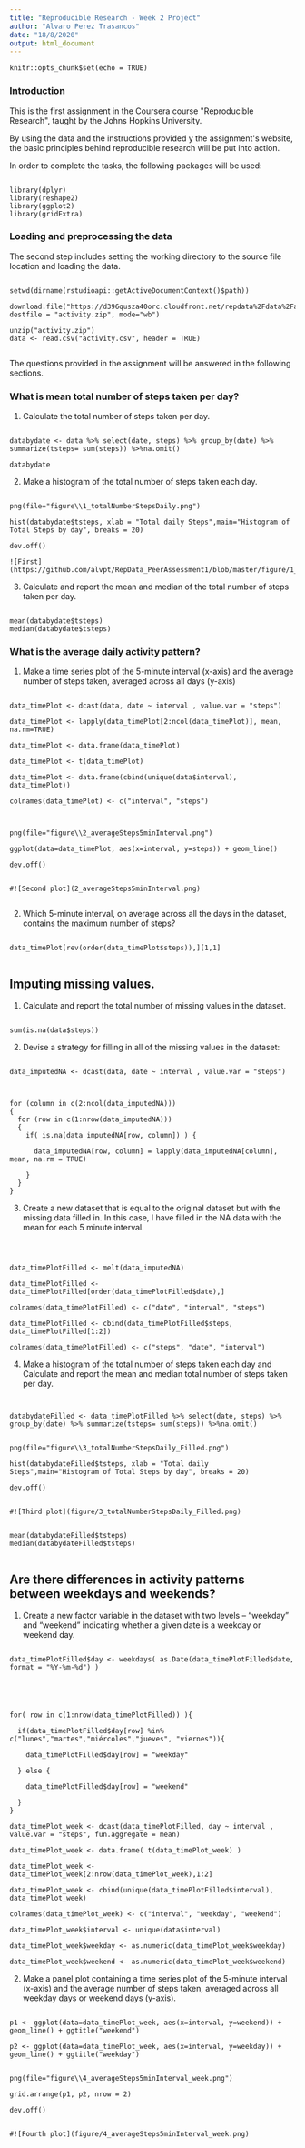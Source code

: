 ```yaml
---
title: "Reproducible Research - Week 2 Project"
author: "Alvaro Perez Trasancos"
date: "18/8/2020"
output: html_document
---
```


```{r setup, include=FALSE}
knitr::opts_chunk$set(echo = TRUE)
```


### Introduction

This is the first assignment in the Coursera course "Reproducible Research", taught by the Johns Hopkins University.

By using the data and the instructions provided y the assignment's website, the basic principles  behind reproducible research will be put into action.

In order to complete the tasks, the following packages will be used:

```{r packages, echo=TRUE, message=FALSE, warning=FALSE}

library(dplyr)
library(reshape2)
library(ggplot2)
library(gridExtra)
```

### Loading and preprocessing the data

The second step includes setting the working directory to the source file location and loading the data.

```{r data loading}

setwd(dirname(rstudioapi::getActiveDocumentContext()$path))

download.file("https://d396qusza40orc.cloudfront.net/repdata%2Fdata%2Factivity.zip", destfile = "activity.zip", mode="wb")

unzip("activity.zip")
data <- read.csv("activity.csv", header = TRUE)


```

The questions provided in the assignment will be answered in the following sections.


### What is mean total number of steps taken per day?

1. Calculate the total number of steps taken per day.

```{r number steps}

databydate <- data %>% select(date, steps) %>% group_by(date) %>% summarize(tsteps= sum(steps)) %>%na.omit()

databydate

```

2. Make a histogram of the total number of steps taken each day.

```{r histogran steps}

png(file="figure\\1_totalNumberStepsDaily.png")

hist(databydate$tsteps, xlab = "Total daily Steps",main="Histogram of Total Steps by day", breaks = 20)

dev.off()

![First](https://github.com/alvpt/RepData_PeerAssessment1/blob/master/figure/1_totalNumberStepsDaily.png) 

```

3. Calculate and report the mean and median of the total number of steps taken per day.

```{r mean median steps}

mean(databydate$tsteps)
median(databydate$tsteps)

```


### What is the average daily activity pattern?

1. Make a time series plot of the 5-minute interval (x-axis) and the average number of steps taken, averaged across all days (y-axis)

```{r time plot}

data_timePlot <- dcast(data, date ~ interval , value.var = "steps")

data_timePlot <- lapply(data_timePlot[2:ncol(data_timePlot)], mean, na.rm=TRUE)

data_timePlot <- data.frame(data_timePlot)

data_timePlot <- t(data_timePlot)

data_timePlot <- data.frame(cbind(unique(data$interval), data_timePlot))

colnames(data_timePlot) <- c("interval", "steps")



png(file="figure\\2_averageSteps5minInterval.png")

ggplot(data=data_timePlot, aes(x=interval, y=steps)) + geom_line()

dev.off()


#![Second plot](2_averageSteps5minInterval.png) 


```

2. Which 5-minute interval, on average across all the days in the dataset, contains the maximum number of steps?

```{r interval max steps}

data_timePlot[rev(order(data_timePlot$steps)),][1,1]


```



## Imputing missing values.


1. Calculate and report the total number of missing values in the dataset. 

```{r missing values}

sum(is.na(data$steps))

```


2. Devise a strategy for filling in all of the missing values in the dataset:

```{r flling in NA}

data_imputedNA <- dcast(data, date ~ interval , value.var = "steps")



for (column in c(2:ncol(data_imputedNA)))
{
  for (row in c(1:nrow(data_imputedNA)))
  {
    if( is.na(data_imputedNA[row, column]) ) {
      
      data_imputedNA[row, column] = lapply(data_imputedNA[column], mean, na.rm = TRUE)

    }
  }
}
```

3. Create a new dataset that is equal to the original dataset but with the missing data filled in. In this case, I have filled in the NA data with the mean for each 5 minute interval.

```{r filled dataset}



data_timePlotFilled <- melt(data_imputedNA) 

data_timePlotFilled <- data_timePlotFilled[order(data_timePlotFilled$date),]

colnames(data_timePlotFilled) <- c("date", "interval", "steps")

data_timePlotFilled <- cbind(data_timePlotFilled$steps, data_timePlotFilled[1:2])

colnames(data_timePlotFilled) <- c("steps", "date", "interval")

```


4. Make a histogram of the total number of steps taken each day and Calculate and report the mean and median total number of steps taken per day. 

```{r 4 hist, median, mean}


databydateFilled <- data_timePlotFilled %>% select(date, steps) %>% group_by(date) %>% summarize(tsteps= sum(steps)) %>%na.omit()


png(file="figure\\3_totalNumberStepsDaily_Filled.png")

hist(databydateFilled$tsteps, xlab = "Total daily Steps",main="Histogram of Total Steps by day", breaks = 20)

dev.off()


#![Third plot](figure/3_totalNumberStepsDaily_Filled.png)


mean(databydateFilled$tsteps)
median(databydateFilled$tsteps)


```


## Are there differences in activity patterns between weekdays and weekends?

1. Create a new factor variable in the dataset with two levels – “weekday” and “weekend” indicating whether a given date is a weekday or weekend day.


```{r factor}

data_timePlotFilled$day <- weekdays( as.Date(data_timePlotFilled$date, format = "%Y-%m-%d") )





for( row in c(1:nrow(data_timePlotFilled)) ){
  
  if(data_timePlotFilled$day[row] %in% c("lunes","martes","miércoles","jueves", "viernes")){
    
    data_timePlotFilled$day[row] = "weekday"
    
  } else {
    
    data_timePlotFilled$day[row] = "weekend"
  
  }
}

data_timePlot_week <- dcast(data_timePlotFilled, day ~ interval , value.var = "steps", fun.aggregate = mean)

data_timePlot_week <- data.frame( t(data_timePlot_week) )

data_timePlot_week <- data_timePlot_week[2:nrow(data_timePlot_week),1:2]

data_timePlot_week <- cbind(unique(data_timePlotFilled$interval), data_timePlot_week)

colnames(data_timePlot_week) <- c("interval", "weekday", "weekend")

data_timePlot_week$interval <- unique(data$interval)

data_timePlot_week$weekday <- as.numeric(data_timePlot_week$weekday)

data_timePlot_week$weekend <- as.numeric(data_timePlot_week$weekend)

```


2. Make a panel plot containing a time series plot of the 5-minute interval (x-axis) and the average number of steps taken, averaged across all weekday days or weekend days (y-axis).


```{r panel}

p1 <- ggplot(data=data_timePlot_week, aes(x=interval, y=weekend)) + geom_line() + ggtitle("weekend")

p2 <- ggplot(data=data_timePlot_week, aes(x=interval, y=weekday)) + geom_line() + ggtitle("weekday")


png(file="figure\\4_averageSteps5minInterval_week.png") 

grid.arrange(p1, p2, nrow = 2) 
 
dev.off()


#![Fourth plot](figure/4_averageSteps5minInterval_week.png)

```



